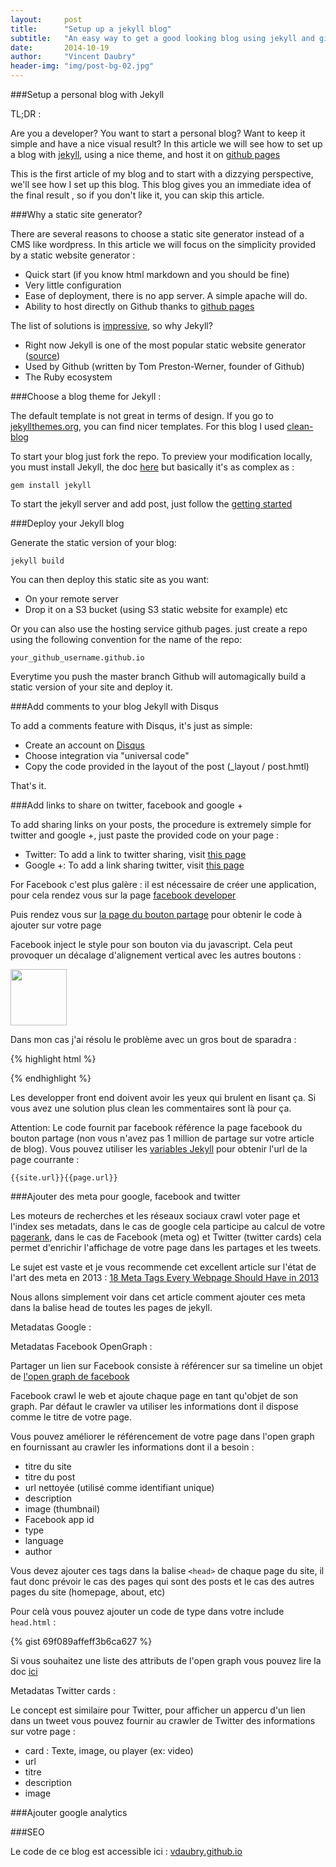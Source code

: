 ```yaml
---
layout:     post
title:      "Setup up a jekyll blog"
subtitle:   "An easy way to get a good looking blog using jekyll and github pages"
date:       2014-10-19
author:     "Vincent Daubry"
header-img: "img/post-bg-02.jpg"
---
```


###Setup a personal blog with Jekyll

TL;DR :

Are you a developer? You want to start a personal blog? Want to keep it simple and have a nice visual result? In this article we will see how to set up a blog with <a href="http://jekyllrb.com/">jekyll</a>, using a nice theme, and host it on <a href="https://pages.github.com/">github pages</a>


This is the first article of my blog and to start with a dizzying perspective, we'll see how I set up this blog. This blog gives you an immediate idea of the final result , so if you don't like it, you can skip this article.

###Why a static site generator?

There are several reasons to choose a static site generator instead of a CMS like wordpress. In this article we will focus on the simplicity provided by a static website generator :

* Quick start (if you know html markdown and you should be fine)
* Very little configuration
* Ease of deployment, there is no app server. A simple apache will do.
* Ability to host directly on Github thanks to <a href="https://pages.github.com/">github pages</a>

The list of solutions is <a href="https://staticsitegenerators.net">impressive</a>, so why Jekyll?

* Right now Jekyll is one of the most popular static website generator (<a href="https://www.staticgen.com/">source</a>)
* Used by Github (written by Tom Preston-Werner, founder of Github)
* The Ruby ecosystem


###Choose a blog theme for Jekyll :

The default template is not great in terms of design. If you go to <a href="http://jekyllthemes.org/">jekyllthemes.org</a>, you can find nicer templates. For this blog I used <a href="https://github.com/IronSummitMedia/startbootstrap-clean-blog-jekyll">clean-blog</a>

To start your blog just fork the repo. To preview your modification locally, you must install Jekyll, the doc <a href="http://jekyllrb.com/docs/installation/">here</a> but basically it's as complex as :

```gem install jekyll```

To start the jekyll server and add post, just follow the <a href="http://jekyllrb.com/docs/usage/">getting started</a>


###Deploy your Jekyll blog

Generate the static version of your blog:

```jekyll build ```

You can then deploy this static site as you want:

* On your remote server
* Drop it on a S3 bucket (using S3 static website for example)
etc

Or you can also use the hosting service github pages. just create a repo using the following convention for the name of the repo:

```
your_github_username.github.io
```

Everytime you push the master branch Github will automagically build a static version of your site and deploy it.


###Add comments to your blog Jekyll with Disqus

To add a comments feature with Disqus, it's just as simple:

* Create an account on <a href="https://disqus.com">Disqus</a>
* Choose integration via "universal code"
* Copy the code provided in the layout of the post (_layout / post.hmtl)

That's it.


###Add links to share on twitter, facebook and google +

To add sharing links on your posts, the procedure is extremely simple for twitter and google +, just paste the provided code on your page :

* Twitter: To add a link to twitter sharing, visit <a href="https://about.twitter.com/resources/buttons#tweet">this page</a>
* Google +: To add a link sharing twitter, visit <a href="https://developers.google.com/+/web/share/">this page</a>

For Facebook c'est plus galère : il est nécessaire de créer une application, pour cela rendez vous sur la page <a href="https://developers.facebook.com/">facebook developer</a>

Puis rendez vous sur <a href="https://developers.facebook.com/docs/plugins/share-button/">la page du bouton partage</a> pour obtenir le code à ajouter sur votre page

Facebook inject le style pour son bouton via du javascript. Cela peut provoquer un décalage d'alignement vertical avec les autres boutons :

<img src="/img/posts/2014-11-19-setup-a-jekyll-blog/facebook-bug.png" height="90">

Dans mon cas j'ai résolu le problème avec un gros bout de sparadra :

{% highlight html %}
<div class="fb-share-button" data-href="{{site.url}}{{page.url}}" data-layout="button_count" style="position: relative; top: -8px; left: 33px;"></div>
{% endhighlight %}

Les developper front end doivent avoir les yeux qui brulent en lisant ça. Si vous avez une solution plus clean les commentaires sont là pour ça.

Attention: Le code fournit par facebook référence la page facebook du bouton partage (non vous n'avez pas 1 million de partage sur votre article de blog).
Vous pouvez utiliser les <a href="http://jekyllrb.com/docs/variables/">variables Jekyll</a> pour obtenir l'url de la page courrante :

```
{{site.url}}{{page.url}}
```


###Ajouter des meta pour google, facebook and twitter

Les moteurs de recherches et les réseaux sociaux crawl voter page et l'index ses metadats, dans le cas de google cela participe au calcul de votre <a href="http://en.wikipedia.org/wiki/PageRank">pagerank</a>, dans le cas de Facebook (meta og) et Twitter (twitter cards) cela permet d'enrichir l'affichage de votre page dans les partages et les tweets.

Le sujet est vaste et je vous recommende cet excellent article sur l'état de l'art des meta en 2013 : <a href="http://www.iacquire.com/blog/18-meta-tags-every-webpage-should-have-in-2013">18 Meta Tags Every Webpage Should Have in 2013</a>

Nous allons simplement voir dans cet article comment ajouter ces meta dans la balise head de toutes les pages de jekyll.

Metadatas Google :




Metadatas Facebook OpenGraph :


Partager un lien sur Facebook consiste à référencer sur sa timeline un objet de <a href="http://en.wikipedia.org/wiki/Facebook_Platform#Open_Graph_protocol">l'open graph de facebook</a>

Facebook crawl le web et ajoute chaque page en tant qu'objet de son graph. Par défaut le crawler va utiliser les informations dont il dispose comme le titre de votre page.

Vous pouvez améliorer le référencement de votre page dans l'open graph en fournissant au crawler les informations dont il a besoin :

* titre du site
* titre du post
* url nettoyée (utilisé comme identifiant unique)
* description
* image (thumbnail)
* Facebook app id
* type
* language
* author

Vous devez ajouter ces tags dans la balise ```<head>``` de chaque page du site, il faut donc prévoir le cas des pages qui sont des posts et le cas des autres pages du site (homepage, about, etc)

Pour celà vous pouvez ajouter un code de type dans votre include ```head.html``` :

{% gist 69f089affeff3b6ca627 %}

Si vous souhaitez une liste des attributs de l'open graph vous pouvez lire la doc <a href="http://ogp.me/">ici</a>



Metadatas Twitter cards :

Le concept est similaire pour Twitter, pour afficher un appercu d'un lien dans un tweet vous pouvez fournir au crawler de Twitter des informations sur votre page :

* card : Texte, image, ou player (ex: video)
* url
* titre
* description
* image










###Ajouter google analytics





###SEO



Le code de ce blog est accessible ici : <a href="vdaubry.github.io">vdaubry.github.io</a>
